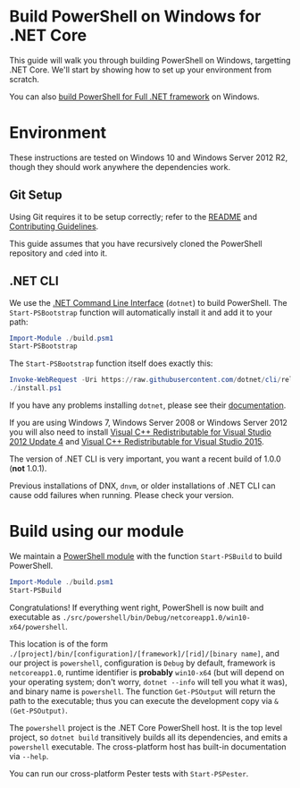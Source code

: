 Build PowerShell on Windows for .NET Core
=========================================

This guide will walk you through building PowerShell on Windows,
targetting .NET Core. We'll start by showing how to set up your
environment from scratch.

You can also [build PowerShell for Full .NET framework](windows-full.md) on Windows.

Environment
===========

These instructions are tested on Windows 10 and Windows Server 2012
R2, though they should work anywhere the dependencies work.

Git Setup
---------

Using Git requires it to be setup correctly; refer to the
[README](../../README.md) and
[Contributing Guidelines](../../.github/CONTRIBUTING.md).

This guide assumes that you have recursively cloned the PowerShell
repository and `cd`ed into it.

.NET CLI
--------

We use the [.NET Command Line Interface][dotnet-cli] (`dotnet`) to build PowerShell.
The `Start-PSBootstrap` function will automatically install it and add it to your path:

```powershell
Import-Module ./build.psm1
Start-PSBootstrap
```

The `Start-PSBootstrap` function itself does exactly this:

```powershell
Invoke-WebRequest -Uri https://raw.githubusercontent.com/dotnet/cli/rel/1.0.0/scripts/obtain/install.ps1 -OutFile install.ps1
./install.ps1
```

If you have any problems installing `dotnet`,
please see their [documentation][cli-docs].

If you are using Windows 7, Windows Server 2008 or Windows Server 2012
you will also need to install
[Visual C++ Redistributable for Visual Studio 2012 Update 4][redist-2012]
and [Visual C++ Redistributable for Visual Studio 2015][redist-2015].

The version of .NET CLI is very important, you want a recent build of
1.0.0 (**not** 1.0.1).

Previous installations of DNX, `dnvm`, or older installations of .NET
CLI can cause odd failures when running. Please check your version.

[dotnet-cli]: https://github.com/dotnet/cli#new-to-net-cli
[cli-docs]: https://dotnet.github.io/getting-started/
[redist-2012]: https://www.microsoft.com/en-us/download/confirmation.aspx?id=30679
[redist-2015]: https://www.microsoft.com/en-us/download/details.aspx?id=48145

Build using our module
======================

We maintain a [PowerShell module](../../build.psm1) with
the function `Start-PSBuild` to build PowerShell.

```powershell
Import-Module ./build.psm1
Start-PSBuild
```

Congratulations! If everything went right, PowerShell is now built and
executable as `./src/powershell/bin/Debug/netcoreapp1.0/win10-x64/powershell`.

This location is of the form
`./[project]/bin/[configuration]/[framework]/[rid]/[binary name]`, and our
project is `powershell`, configuration is `Debug` by default, framework is
`netcoreapp1.0`, runtime identifier is **probably** `win10-x64` (but will depend
on your operating system; don't worry, `dotnet --info` will tell you what it
was), and binary name is `powershell`. The function `Get-PSOutput` will return
the path to the executable; thus you can execute the development copy via `&
(Get-PSOutput)`.

The `powershell` project is the .NET Core PowerShell host. It is the top level
project, so `dotnet build` transitively builds all its dependencies, and emits a
`powershell` executable. The cross-platform host has built-in documentation via
`--help`.

You can run our cross-platform Pester tests with `Start-PSPester`.
